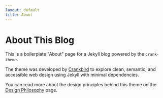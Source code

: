 ```yaml
---
layout: default
title: About
---
```


# About This Blog

This is a boilerplate "About" page for a Jekyll blog powered by the `crank-theme`.

The theme was developed by [Crankbird](https://github.com/crankbird) to explore clean, semantic, and accessible web design using Jekyll with minimal dependencies.

You can read more about the design principles behind this theme on the [Design Philosophy](/design) page.

